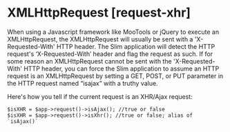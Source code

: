 # XMLHttpRequest [request-xhr] #

When using a Javascript framework like MooTools or jQuery to execute an XMLHttpRequest, the XMLHttpRequest will usually be sent with a 'X-Requested-With' HTTP header. The Slim application will detect the HTTP request's ‘X-Requested-With’ header and flag the request as such. If for some reason an XMLHttpRequest cannot be sent with the 'X-Requested-With' HTTP header, you can force the Slim application to assume an HTTP request is an XMLHttpRequest by setting a GET, POST, or PUT parameter in the HTTP request named “isajax” with a truthy value.

Here's how you tell if the current request is an XHR/Ajax request:

    $isXHR = $app->request()->isAjax(); //true or false
    $isXHR = $app->request()->isXhr(); //true or false; alias of `isAjax()`